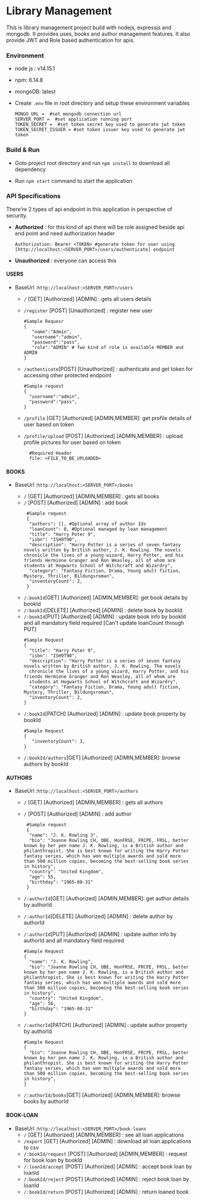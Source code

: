 # Library Management

This is library management project build with nodejs, expressjs and mongodb. It provides uses, books and author
management features. It also provide JWT and Role based authentication for apis.

### Environment

* node js : v14.15.1
* npm: 6.14.8
* mongoDB: latest

* Create `.env` file in root directory and setup these environment variables

    ```
    MONGO_URL =  #set mongodb connection url
    SERVER_PORT =  #set application running port
    TOKEN_SECRET =  #set token secret key used to generate jwt token
    TOKEN_SECRET_ISSUER = #set token issuer key used to generate jwt token
    ```

### Build & Run

* Goto project root directory and run `npm install` to download all dependency

* Run `npm start` command to start the application

### API Specifications

There're 2 types of api endpoint in this application in perspective of security.

* **Authorized** : for this kind of api there will be role assigned beside api end point and need authorization header

  ```http request
  Authorization: Bearer <TOKEN> #generate token for user using  [http://localhost:<SERVER_PORT>/users/authenticate] endpoint
  ```
* **Unauthorized** : everyone can access this

#### USERS

* BaseUrl :`http://localhost:<SERVER_PORT>/users`

    * `/` [GET] [Authorized] [ADMIN] : gets all users details

    * `/register` [POST] [Unauthorized] : register new user
      ```
      #Sample Requesr
      {
         "name":"Admin",
         "username":"admin",
         "password":"pass",
         "role":"ADMIN" # Two kind of role is available MEMBER and ADMIN
      }
      ```
    * `/authenticate`[POST] [Unauthorized] : authenticate and get token for accessing other protected endpoint
      ```
      #Sample request
      {
        "username":"admin",
        "password":"pass",
      }
      ```
    * `/profile` [GET] [Authorized] [ADMIN,MEMBER]: get profile details of user based on token

    * `/profile/upload` [POST] [Authorized] [ADMIN,MEMBER] : upload profile pictures for user based on token
      ```
        #Required Header
        file: <FILE_TO_BE_UPLOADED> 
      ```

#### BOOKS

* BaseUrl :`http://localhost:<SERVER_PORT>/books`

    * `/` [GET] [Authorized] [ADMIN,MEMBER] : gets all books
    * `/` [POST] [Authorized] [ADMIN] : add book
      ```
       #Sample request
       {
        "authors": [], #Optional array of author Ids
        "loanCount": 0, #Optional managed by loan management
        "title": "Harry Poter 9",
        "isbn": "ISH9T90",
        "description": "Harry Potter is a series of seven fantasy novels written by British author, J. K. Rowling. The novels chronicle the lives of a young wizard, Harry Potter, and his friends Hermione Granger and Ron Weasley, all of whom are students at Hogwarts School of Witchcraft and Wizardry",
        "category": "Fantasy Fiction, Drama, Young adult fiction, Mystery, Thriller, Bildungsroman",
        "inventoryCount": 2,
       }
      ```
    * `/:bookId`[GET] [Authorized] [ADMIN,MEMBER]: get book details by bookId
    * `/:bookId`[DELETE] [Authorized] [ADMIN] : delete book by bookId
    * `/:bookId`[PUT] [Authorized] [ADMIN] : update book info by bookId and all mandatory field
      required [Can't update loanCount through PUT]
      ```
      #Sample Request
      {
        "title": "Harry Poter 9",
        "isbn": "ISH9T90",
        "description": "Harry Potter is a series of seven fantasy novels written by British author, J. K. Rowling. The novels
        chronicle the lives of a young wizard, Harry Potter, and his friends Hermione Granger and Ron Weasley, all of whom are
        students at Hogwarts School of Witchcraft and Wizardry",
        "category": "Fantasy Fiction, Drama, Young adult fiction, Mystery, Thriller, Bildungsroman",
        "inventoryCount": 2, 
      }

    * `/:bookId`[PATCH] [Authorized] [ADMIN] : update book property by bookId
      ```
      #Sample Request
      {
         "inventoryCount": 3,
      }
      ```
    * `/:bookId/authors`[GET] [Authorized] [ADMIN,MEMBER]: browse authors by bookId

#### AUTHORS

* BaseUrl :`http://localhost:<SERVER_PORT>/authors`

    * `/` [GET] [Authorized] [ADMIN,MEMBER] : gets all authors
    * `/` [POST] [Authorized] [ADMIN] : add author
      ```
       #Sample request
       {
        "name": "J. K. Rowling 3",
        "bio": "Joanne Rowling CH, OBE, HonFRSE, FRCPE, FRSL, better known by her pen name J. K. Rowling, is a British author and philanthropist. She is best known for writing the Harry Potter fantasy series, which has won multiple awards and sold more than 500 million copies, becoming the best-selling book series in history",
        "country": "United Kingdom",
        "age": 55,
        "birthday": "1965-08-31"
       }
      ```
    * `/:authorId`[GET] [Authorized] [ADMIN,MEMBER]: get author details by authorId
    * `/:authorId`[DELETE] [Authorized] [ADMIN] : delete author by authorId
    * `/:authorId`[PUT] [Authorized] [ADMIN] : update author info by authorId and all mandatory field required

      ```
      #Sample Request
      {
        "name": "J. K. Rowling",
        "bio": "Joanne Rowling CH, OBE, HonFRSE, FRCPE, FRSL, better known by her pen name J. K. Rowling, is a British author and philanthropist. She is best known for writing the Harry Potter fantasy series, which has won multiple awards and sold more than 500 million copies, becoming the best-selling book series in history",
        "country": "United Kingdom",
        "age": 56,
        "birthday": "1965-08-31"
      }
      ```

    * `/:authorId`[PATCH] [Authorized] [ADMIN] : update author property by authorId
      ```
      #Sample Request
      {
        "bio": "Joanne Rowling CH, OBE, HonFRSE, FRCPE, FRSL, better known by her pen name J. K. Rowling, is a British author and philanthropist. She is best known for writing the Harry Potter fantasy series, which has won multiple awards and sold more than 500 million copies, becoming the best-selling book series in history",
      }
      ```
    * `/:authorId/books`[GET] [Authorized] [ADMIN,MEMBER]: browse books by authorId

#### BOOK-LOAN

* BaseUrl :`http://localhost:<SERVER_PORT>/book-loans`
    * `/` [GET] [Authorized] [ADMIN,MEMBER] : see all loan applications
    * `/export` [GET] [Authorized] [ADMIN] : download all loan applications to csv
    * `/:bookId/request` [POST] [Authorized] [ADMIN,MEMBER] : request for book loan by bookId
    * `/:loanId/accept` [POST] [Authorized] [ADMIN] : accept book loan by loanId
    * `/:bookId/reject` [POST] [Authorized] [ADMIN] : reject book loan by loanId
    * `/:bookId/return` [POST] [Authorized] [ADMIN] : return loaned book 